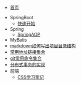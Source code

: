 * [首页](README)

- SpringBoot
  - [快速开始](docs/projectFile/SpringBoot/1-快速开始)
- Spring
  - [SpringAOP](docs/projectFile/Spring/SpringAOP)
- [MyBatis](docs/projectFile/MyBatis/mybatis批量更新数据三种方法效率对比)
- [markdown如何写出项目目录结构](docs/projectFile/技能/markdown如何写出项目目录结构)
- [常用地址链接集合](docs/projectFile/常用地址链接集合)
- [git常用命令集合](docs/projectFile/git常用命令集合/git常用命令集合)
- [分布式事务的实现](docs/projectFile/分布式/分布式事务的实现)
- 前端
  - [CSS学习笔记](docs/projectFile/前端/CSS/CSS学习笔记/css笔记)